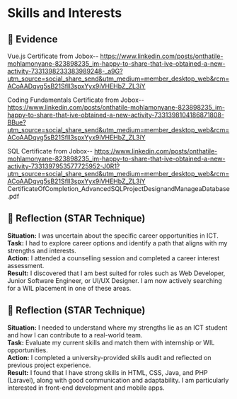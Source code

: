 # Skills and Interests

## 📄 Evidence

Vue.js Certificate from Jobox-- https://www.linkedin.com/posts/onthatile-mohlamonyane-823898235_im-happy-to-share-that-ive-obtained-a-new-activity-7331398233383989248-_a9G?utm_source=social_share_send&utm_medium=member_desktop_web&rcm=ACoAADqvg5sB21SfIl3spxYyx9iVHEHbZ_ZL3iY

Coding Fundamentals Certificate from Jobox-- https://www.linkedin.com/posts/onthatile-mohlamonyane-823898235_im-happy-to-share-that-ive-obtained-a-new-activity-7331398104186871808-BBue?utm_source=social_share_send&utm_medium=member_desktop_web&rcm=ACoAADqvg5sB21SfIl3spxYyx9iVHEHbZ_ZL3iY
 
SQL Certificate from Jobox-- https://www.linkedin.com/posts/onthatile-mohlamonyane-823898235_im-happy-to-share-that-ive-obtained-a-new-activity-7331397953577725952-J0R1?utm_source=social_share_send&utm_medium=member_desktop_web&rcm=ACoAADqvg5sB21SfIl3spxYyx9iVHEHbZ_ZL3iY
CertificateOfCompletion_AdvancedSQLProjectDesignandManageaDatabase.pdf








## 💬 Reflection (STAR Technique)

**Situation:** I was uncertain about the specific career opportunities in ICT.  
**Task:** I had to explore career options and identify a path that aligns with my strengths and interests.  
**Action:** I attended a counselling session and completed a career interest assessment.  
**Result:** I discovered that I am best suited for roles such as Web Developer, Junior Software Engineer, or UI/UX Designer. I am now actively searching for a WIL placement in one of these areas.


## 💬 Reflection (STAR Technique)

**Situation:** I needed to understand where my strengths lie as an ICT student and how I can contribute to a real-world team.  
**Task:** Evaluate my current skills and match them with internship or WIL opportunities.  
**Action:** I completed a university-provided skills audit and reflected on previous project experience.  
**Result:** I found that I have strong skills in HTML, CSS, Java, and PHP (Laravel), along with good communication and adaptability. I am particularly interested in front-end development and mobile apps.

